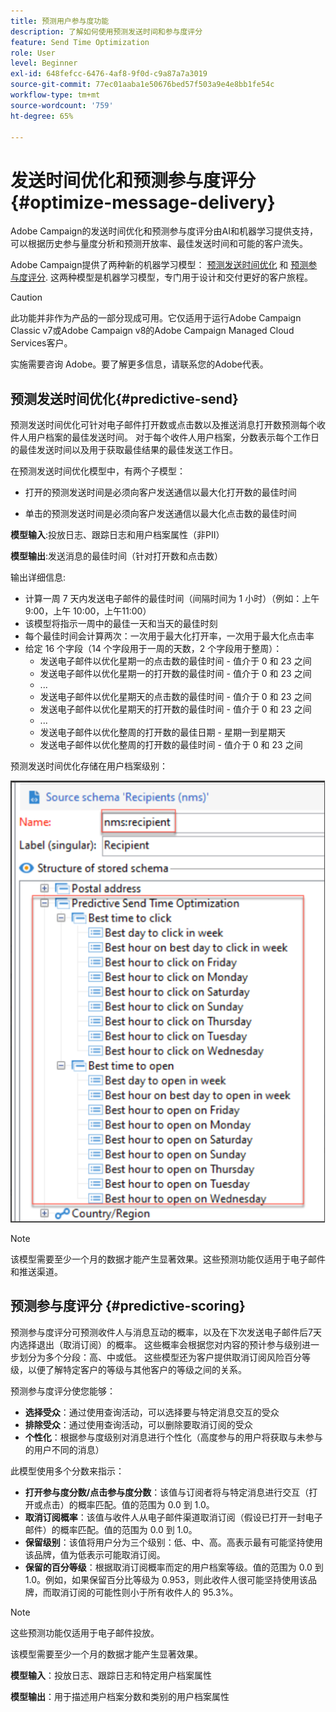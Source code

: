 ```yaml
---
title: 预测用户参与度功能
description: 了解如何使用预测发送时间和参与度评分
feature: Send Time Optimization
role: User
level: Beginner
exl-id: 648fefcc-6476-4af8-9f0d-c9a87a7a3019
source-git-commit: 77ec01aaba1e50676bed57f503a9e4e8bb1fe54c
workflow-type: tm+mt
source-wordcount: '759'
ht-degree: 65%

---
```


# 发送时间优化和预测参与度评分{#optimize-message-delivery}

Adobe Campaign的发送时间优化和预测参与度评分由AI和机器学习提供支持，可以根据历史参与量度分析和预测开放率、最佳发送时间和可能的客户流失。

Adobe Campaign提供了两种新的机器学习模型： [预测发送时间优化](#predictive-send) 和 [预测参与度评分](#predictive-scoring). 这两种模型是机器学习模型，专门用于设计和交付更好的客户旅程。

>[!CAUTION]
>
>此功能并非作为产品的一部分现成可用。它仅适用于运行Adobe Campaign Classic v7或Adobe Campaign v8的Adobe Campaign Managed Cloud Services客户。
>
>实施需要咨询 Adobe。要了解更多信息，请联系您的Adobe代表。


## 预测发送时间优化{#predictive-send}

预测发送时间优化可针对电子邮件打开数或点击数以及推送消息打开数预测每个收件人用户档案的最佳发送时间。 对于每个收件人用户档案，分数表示每个工作日的最佳发送时间以及用于获取最佳结果的最佳发送工作日。

在预测发送时间优化模型中，有两个子模型：

* 打开的预测发送时间是必须向客户发送通信以最大化打开数的最佳时间

* 单击的预测发送时间是必须向客户发送通信以最大化点击数的最佳时间


**模型输入**:投放日志、跟踪日志和用户档案属性（非PII）

**模型输出**:发送消息的最佳时间（针对打开数和点击数）

输出详细信息:

* 计算一周 7 天内发送电子邮件的最佳时间（间隔时间为 1 小时）（例如：上午 9:00，上午 10:00，上午11:00）
* 该模型将指示一周中的最佳一天和当天的最佳时刻
* 每个最佳时间会计算两次：一次用于最大化打开率，一次用于最大化点击率
* 给定 16 个字段（14 个字段用于一周的天数，2 个字段用于整周）：
   * 发送电子邮件以优化星期一的点击数的最佳时间 - 值介于 0 和 23 之间
   * 发送电子邮件以优化星期一的打开数的最佳时间 - 值介于 0 和 23 之间
   * ...
   * 发送电子邮件以优化星期天的点击数的最佳时间 - 值介于 0 和 23 之间
   * 发送电子邮件以优化星期天的打开数的最佳时间 - 值介于 0 和 23 之间
   * ...
   * 发送电子邮件以优化整周的打开数的最佳日期 - 星期一到星期天
   * 发送电子邮件以优化整周的打开数的最佳时间 - 值介于 0 和 23 之间


预测发送时间优化存储在用户档案级别：

![](assets/sto-schema.png)


>[!NOTE]
>
>该模型需要至少一个月的数据才能产生显著效果。这些预测功能仅适用于电子邮件和推送渠道。


## 预测参与度评分 {#predictive-scoring}

预测参与度评分可预测收件人与消息互动的概率，以及在下次发送电子邮件后7天内选择退出（取消订阅）的概率。 这些概率会根据您对内容的预计参与级别进一步划分为多个分段：高、中或低。 这些模型还为客户提供取消订阅风险百分等级，以便了解特定客户的等级与其他客户的等级之间的关系。

预测参与度评分使您能够：

* **选择受众**：通过使用查询活动，可以选择要与特定消息交互的受众
* **排除受众**：通过使用查询活动，可以删除要取消订阅的受众
* **个性化**：根据参与度级别对消息进行个性化（高度参与的用户将获取与未参与的用户不同的消息）

此模型使用多个分数来指示：

* **打开参与度分数/点击参与度分数**：该值与订阅者将与特定消息进行交互（打开或点击）的概率匹配。值的范围为 0.0 到 1.0。
* **取消订阅概率**：该值与收件人从电子邮件渠道取消订阅（假设已打开一封电子邮件）的概率匹配。值的范围为 0.0 到 1.0。
* **保留级别**：该值将用户分为三个级别：低、中、高。高表示最有可能坚持使用该品牌，值为低表示可能取消订阅。
* **保留的百分等级**：根据取消订阅概率而定的用户档案等级。值的范围为 0.0 到 1.0。例如，如果保留百分比等级为 0.953，则此收件人很可能坚持使用该品牌，而取消订阅的可能性则小于所有收件人的 95.3%。

>[!NOTE]
>
>这些预测功能仅适用于电子邮件投放。
>
>该模型需要至少一个月的数据才能产生显著效果。

**模型输入**：投放日志、跟踪日志和特定用户档案属性

**模型输出**：用于描述用户档案分数和类别的用户档案属性
